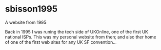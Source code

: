 # sbisson1995
A website from 1995

Back in 1995 I was runing the tech side of UKOnline, one of the first UK national ISPs. This was my personal website from then; and also
ther home of one of the first web sites for any UK SF convention...
